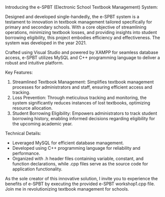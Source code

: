 Introducing the e-SPBT (Electronic School Textbook Management) System:

Designed and developed single-handedly, the e-SPBT system is a testament to innovation in textbook management tailored specifically for primary and secondary schools. With a core objective of streamlining operations, minimizing textbook losses, and providing insights into student borrowing eligibility, this project embodies efficiency and effectiveness. The system was developed in the year 2021.

Crafted using Visual Studio and powered by XAMPP for seamless database access, e-SPBT utilizes MySQL and C++ programming language to deliver a robust and intuitive platform.

Key Features:
1. Streamlined Textbook Management: Simplifies textbook management processes for administrators and staff, ensuring efficient access and tracking.
2. Loss Prevention: Through meticulous tracking and monitoring, the system significantly reduces instances of lost textbooks, optimizing resource allocation.
3. Student Borrowing Eligibility: Empowers administrators to track student borrowing history, enabling informed decisions regarding eligibility for the upcoming academic year.

Technical Details:
- Leveraged MySQL for efficient database management.
- Developed using C++ programming language for reliability and performance.
- Organized with .h header files containing variable, constant, and function declarations, while .cpp files serve as the source code for application functionality.

As the sole creator of this innovative solution, I invite you to experience the benefits of e-SPBT by executing the provided e-SPBT workshop1.cpp file. Join me in revolutionizing textbook management for schools.
